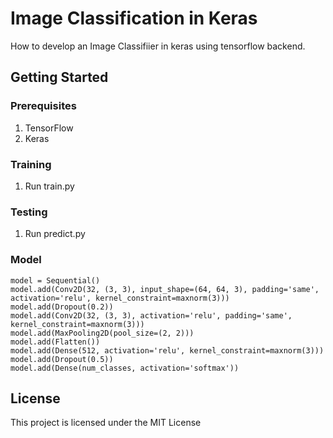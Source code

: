 # Image Classification in Keras
How to develop an Image Classifiier in keras using tensorflow backend.

## Getting Started
### Prerequisites
1. TensorFlow
2. Keras

### Training
1. Run train.py

### Testing
1. Run predict.py

### Model
```
model = Sequential()
model.add(Conv2D(32, (3, 3), input_shape=(64, 64, 3), padding='same', activation='relu', kernel_constraint=maxnorm(3)))
model.add(Dropout(0.2))
model.add(Conv2D(32, (3, 3), activation='relu', padding='same', kernel_constraint=maxnorm(3)))
model.add(MaxPooling2D(pool_size=(2, 2)))
model.add(Flatten())
model.add(Dense(512, activation='relu', kernel_constraint=maxnorm(3)))
model.add(Dropout(0.5))
model.add(Dense(num_classes, activation='softmax'))
```

## License
This project is licensed under the MIT License 
